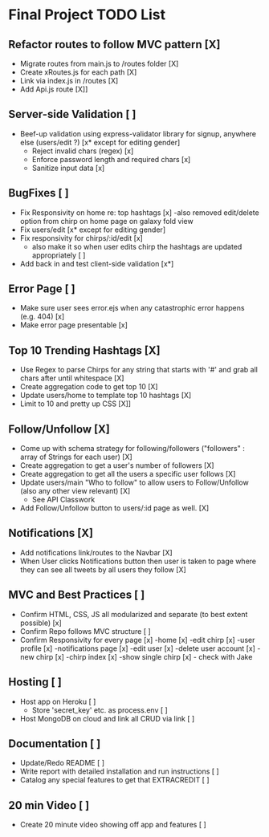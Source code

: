 # Final Project TODO List

## Refactor routes to follow MVC pattern [X]
- Migrate routes from main.js to /routes folder [X]
- Create xRoutes.js for each path [X]
- Link via index.js in /routes [X]
- Add Api.js route [X]]

## Server-side Validation [ ]
- Beef-up validation using express-validator library for signup, anywhere else (users/edit ?) [x* except for editing gender]
    - Reject invalid chars (regex) [x]
    - Enforce password length and required chars [x]
    - Sanitize input data [x]

## BugFixes [ ]
- Fix Responsivity on home re: top hashtags [x]
    -also removed edit/delete option from chirp on home page on galaxy fold view
- Fix users/edit [x* except for editing gender]
- Fix responsivity for chirps/:id/edit [x]
    - also make it so when user edits chirp the hashtags are updated appropriately [ ]
- Add back in and test client-side validation [x*]

## Error Page [ ]
- Make sure user sees error.ejs when any catastrophic error happens (e.g. 404) [x]
- Make error page presentable [x]

## Top 10 Trending Hashtags [X]
- Use Regex to parse Chirps for any string that starts with '#' and grab all chars after until whitespace [X]
- Create aggregation code to get top 10 [X]
- Update users/home to template top 10 hashtags [X]
- Limit to 10 and pretty up CSS [X]]

## Follow/Unfollow [X]
- Come up with schema strategy for following/followers ("followers" : array of Strings for each user) [X]
- Create aggregation to get a user's number of followers [X]
- Create aggregation to get all the users a specific user follows [X]
- Update users/main "Who to follow" to allow users to Follow/Unfollow (also any other view relevant) [X]
    - See API Classwork
- Add Follow/Unfollow button to users/:id page as well. [X]

## Notifications [X]
- Add notifications link/routes to the Navbar [X]
- When User clicks Notifications button then user is taken to page where they can see all tweets by all users they follow [X]

## MVC and Best Practices [ ]
- Confirm HTML, CSS, JS all modularized and separate (to best extent possible) [x]
- Confirm Repo follows MVC structure [ ]
- Confirm Responsivity for every page [x]
    -home [x]
    -edit chirp [x]
    -user profile [x]
    -notifications page [x]
    -edit user [x]
    -delete user account [x]
    -new chirp [x]
    -chirp index [x]
    -show single chirp [x]
        - check with Jake
    
## Hosting [ ]
- Host app on Heroku [ ]
    - Store 'secret_key' etc. as process.env [ ]
- Host MongoDB on cloud and link all CRUD via link [ ]

## Documentation [ ]
- Update/Redo README [ ]
- Write report with detailed installation and run instructions [ ]
- Catalog any special features to get that EXTRACREDIT [ ]

## 20 min Video [ ]
- Create 20 minute video showing off app and features [ ]
